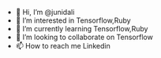 - 👋 Hi, I’m @junidali
- 👀 I’m interested in Tensorflow,Ruby
- 🌱 I’m currently learning Tensorflow,Ruby
- 💞️ I’m looking to collaborate on Tensorflow
- 📫 How to reach me Linkedin

<!---
junidali/junidali is a ✨ special ✨ repository because its `README.md` (this file) appears on your GitHub profile.
You can click the Preview link to take a look at your changes.
--->
